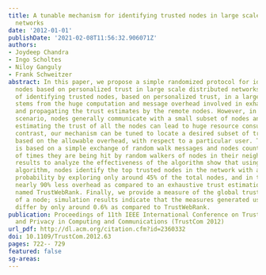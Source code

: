 ```yaml
---
title: A tunable mechanism for identifying trusted nodes in large scale distributed
  networks
date: '2012-01-01'
publishDate: '2021-02-08T11:56:32.906071Z'
authors:
- Joydeep Chandra
- Ingo Scholtes
- Niloy Ganguly
- Frank Schweitzer
abstract: In this paper, we propose a simple randomized protocol for identifying trusted
  nodes based on personalized trust in large scale distributed networks. The problem
  of identifying trusted nodes, based on personalized trust, in a large network setting
  stems from the huge computation and message overhead involved in exhaustively calculating
  and propagating the trust estimates by the remote nodes. However, in any practical
  scenario, nodes generally communicate with a small subset of nodes and thus exhaustively
  estimating the trust of all the nodes can lead to huge resource consumption. In
  contrast, our mechanism can be tuned to locate a desired subset of trusted nodes,
  based on the allowable overhead, with respect to a particular user. The mechanism
  is based on a simple exchange of random walk messages and nodes counting the number
  of times they are being hit by random walkers of nodes in their neighborhood. Simulation
  results to analyze the effectiveness of the algorithm show that using the proposed
  algorithm, nodes identify the top trusted nodes in the network with a very high
  probability by exploring only around 45% of the total nodes, and in turn generates
  nearly 90% less overhead as compared to an exhaustive trust estimation mechanism,
  named TrustWebRank. Finally, we provide a measure of the global trustworthiness
  of a node; simulation results indicate that the measures generated using our mechanism
  differ by only around 0.6% as compared to TrustWebRank.
publication: Proceedings of 11th IEEE International Conference on Trust, Security
  and Privacy in Computing and Communications (TrustCom 2012)
url_pdf: http://dl.acm.org/citation.cfm?id=2360332
doi: 10.1109/TrustCom.2012.63
pages: 722-- 729
featured: false
sg-areas:
---
```

